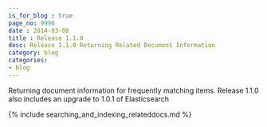 ```yaml
---
is_for_blog : true
page_no: 9996
date : 2014-03-08
title : Release 1.1.0
desc: Release 1.1.0 Returning Related Document Information
category: blog
categories: 
- blog
---
```


Returning document information for frequently matching items.  Release 1.1.0 also includes an upgrade to 1.0.1 of Elasticsearch

{% include searching_and_indexing_relateddocs.md %}  



